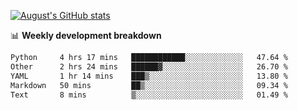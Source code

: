 
[![August's GitHub stats](https://github-readme-stats.vercel.app/api?username=zou-weidong&show_icons=true&theme=radical)](https://github.com/zou-weidong)


📊 **Weekly development breakdown**
<!--START_SECTION:waka-->

```txt
Python     4 hrs 17 mins   ████████████░░░░░░░░░░░░░   47.64 %
Other      2 hrs 24 mins   ██████▓░░░░░░░░░░░░░░░░░░   26.70 %
YAML       1 hr 14 mins    ███▒░░░░░░░░░░░░░░░░░░░░░   13.80 %
Markdown   50 mins         ██▒░░░░░░░░░░░░░░░░░░░░░░   09.34 %
Text       8 mins          ▒░░░░░░░░░░░░░░░░░░░░░░░░   01.49 %
```

<!--END_SECTION:waka-->
